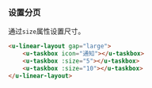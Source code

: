 ### 设置分页

通过`size`属性设置尺寸。

``` html
<u-linear-layout gap="large">
    <u-taskbox icon="通知"></u-taskbox>
    <u-taskbox :size="5"></u-taskbox>
    <u-taskbox :size="10"></u-taskbox>
</u-linear-layout>
```
